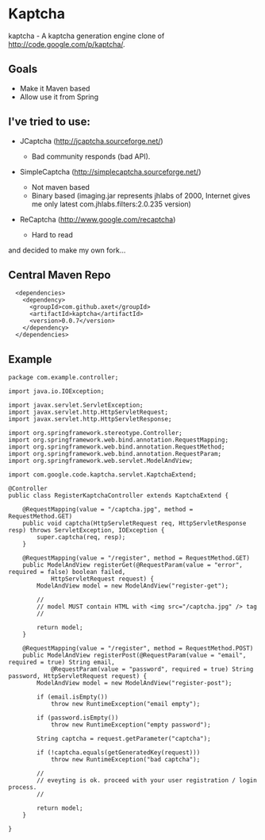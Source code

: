 # Kaptcha

kaptcha - A kaptcha generation engine clone of http://code.google.com/p/kaptcha/.

## Goals

  - Make it Maven based
  - Allow use it from Spring

## I've tried to use:

  * JCaptcha (http://jcaptcha.sourceforge.net/)
    - Bad community responds (bad API).
    
  * SimpleCaptcha (http://simplecaptcha.sourceforge.net/)
    - Not maven based
    - Binary based (imaging.jar represents jhlabs of 2000,
      Internet gives me only latest com.jhlabs.filters:2.0.235 version)
      
  * ReCaptcha (http://www.google.com/recaptcha)
    - Hard to read

and decided to make my own fork...

## Central Maven Repo
```
  <dependencies>
    <dependency>
      <groupId>com.github.axet</groupId>
      <artifactId>kaptcha</artifactId>
      <version>0.0.7</version>
    </dependency>
  </dependencies>
```

## Example

    package com.example.controller;
    
    import java.io.IOException;
    
    import javax.servlet.ServletException;
    import javax.servlet.http.HttpServletRequest;
    import javax.servlet.http.HttpServletResponse;
    
    import org.springframework.stereotype.Controller;
    import org.springframework.web.bind.annotation.RequestMapping;
    import org.springframework.web.bind.annotation.RequestMethod;
    import org.springframework.web.bind.annotation.RequestParam;
    import org.springframework.web.servlet.ModelAndView;
    
    import com.google.code.kaptcha.servlet.KaptchaExtend;
    
    @Controller
    public class RegisterKaptchaController extends KaptchaExtend {
    
        @RequestMapping(value = "/captcha.jpg", method = RequestMethod.GET)
        public void captcha(HttpServletRequest req, HttpServletResponse resp) throws ServletException, IOException {
            super.captcha(req, resp);
        }
    
        @RequestMapping(value = "/register", method = RequestMethod.GET)
        public ModelAndView registerGet(@RequestParam(value = "error", required = false) boolean failed,
                HttpServletRequest request) {
            ModelAndView model = new ModelAndView("register-get");
            
            //
            // model MUST contain HTML with <img src="/captcha.jpg" /> tag
            //
            
            return model;
        }
    
        @RequestMapping(value = "/register", method = RequestMethod.POST)
        public ModelAndView registerPost(@RequestParam(value = "email", required = true) String email,
                @RequestParam(value = "password", required = true) String password, HttpServletRequest request) {
            ModelAndView model = new ModelAndView("register-post");
    
            if (email.isEmpty())
                throw new RuntimeException("email empty");
    
            if (password.isEmpty())
                throw new RuntimeException("empty password");
    
            String captcha = request.getParameter("captcha");
    
            if (!captcha.equals(getGeneratedKey(request)))
                throw new RuntimeException("bad captcha");
    
            //
            // eveyting is ok. proceed with your user registration / login process.
            //
    
            return model;
        }
    
    }
